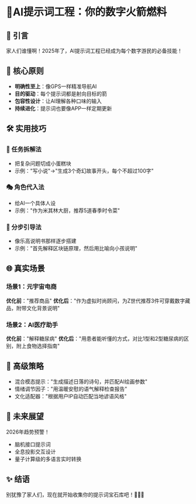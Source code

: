 # 🚀AI提示词工程：你的数字火箭燃料

## 🌟 引言
家人们谁懂啊！2025年了，AI提示词工程已经成为每个数字游民的必备技能！

## 🧠 核心原则
- **明确性至上**：像GPS一样精准导航AI
- **目的驱动**：每个提示词都是射向目标的箭
- **包容性设计**：让AI理解各种口味的输入
- **持续进化**：提示词也要像APP一样定期更新

## 🛠️ 实用技巧
### 🎯 任务拆解法
- 把复杂问题切成小蛋糕块
- 示例："写小说"→"生成3个奇幻故事开头，每个不超过100字"

### 🎭 角色代入法
- 给AI一个具体人设
- 示例："作为米其林大厨，推荐5道春季时令菜"

### 🧩 分步引导法
- 像乐高说明书那样逐步搭建
- 示例："首先解释区块链原理，然后用比喻向小孩说明"

## 🌐 真实场景
### 场景1：元宇宙电商
**优化前**："推荐商品"
**优化后**："作为虚拟时尚顾问，为Z世代推荐3件可穿戴数字藏品，附带文化背景说明"

### 场景2：AI医疗助手
**优化前**："解释糖尿病"
**优化后**："用患者能听懂的方式，对比1型和2型糖尿病的区别，附上食物选择指南"

## 🚄 高级策略
- 混合模态提示："生成描述日落的诗句，并匹配AI绘画参数"
- 情绪调节因子："用温暖安慰的语气解释检查报告"
- 文化适配器："根据用户IP自动匹配当地谚语风格"

## 🔮 未来展望
2026年趋势预警！
- 脑机接口提示词
- 全息投影交互设计
- 量子计算级的多语言实时转换

## ✨ 结语
别犹豫了家人们，现在就开始收集你的提示词宝石库吧！💎🚀🎉